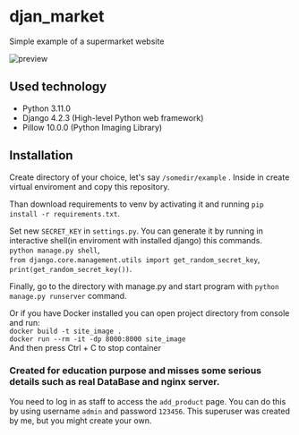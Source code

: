 # djan_market

Simple example of a supermarket website

![preview](djan_market.gif)

## Used technology
* Python 3.11.0
* Django 4.2.3 (High-level Python web framework)
* Pillow 10.0.0 (Python Imaging Library)

## Installation

Create directory of your choice, let's say `/somedir/example` . Inside in create virtual enviroment 
and copy this repository.

Than download requirements to venv by activating it and running `pip install -r requirements.txt`.

Set new `SECRET_KEY` in `settings.py`. You can generate it by running in interactive shell(in enviroment with installed django) this commands. <br />
`python manage.py shell`, <br />
`from django.core.management.utils import get_random_secret_key`, <br />
`print(get_random_secret_key())`. <br />

Finally, go to the directory with manage.py and start program with `python manage.py runserver` command. 

Or if you have Docker installed you can open project directory from console and run: <br />
`docker build -t site_image .` <br />
`docker run --rm -it -dp 8000:8000 site_image` <br />
And then press Ctrl + C to stop container

### Created for education purpose and misses some serious details such as real DataBase and nginx server.

You need to log in as staff to access the `add_product` page. You can do this by using username `admin` and password `123456`.
This superuser was created by me, but you might create your own.
